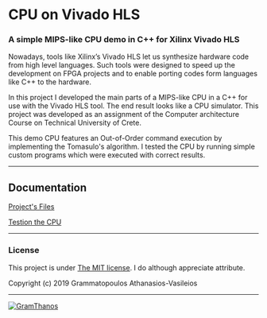 
# CPU on Vivado HLS
### A simple MIPS-like CPU demo in C++ for Xilinx Vivado HLS

Nowadays, tools like Xilinx’s Vivado HLS let us synthesize hardware code from high level languages. Such tools were designed to speed up the development on FPGA projects and to enable porting codes form languages like C++ to the hardware.

In this project I developed the main parts of a MIPS-like CPU in a C++ for use with the Vivado HLS tool. The end result looks like a CPU simulator. This project was developed as an assignment of the Computer architecture Course on Technical University of Crete.

This demo CPU features an Out-of-Order command execution by implementing the Tomasulo's algorithm. I tested the CPU by running simple custom programs which were executed with correct results.



___

## Documentation

[Project's Files](Files.md)

[Testion the CPU](Testing.md)

___


### License

This project is under [The MIT license](https://opensource.org/licenses/MIT).
I do although appreciate attribute.

Copyright (c) 2019 Grammatopoulos Athanasios-Vasileios

___

[![GramThanos](https://avatars2.githubusercontent.com/u/14858959?s=42&v=4)](https://github.com/GramThanos)
